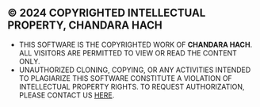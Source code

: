 &copy;  2024 COPYRIGHTED INTELLECTUAL PROPERTY, CHANDARA HACH
---
- THIS SOFTWARE IS THE COPYRIGHTED WORK OF **CHANDARA HACH**. ALL VISITORS ARE PERMITTED TO VIEW OR READ THE CONTENT ONLY. 
- UNAUTHORIZED CLONING, COPYING, OR ANY ACTIVITIES INTENDED TO PLAGIARIZE THIS SOFTWARE CONSTITUTE A VIOLATION OF INTELLECTUAL PROPERTY RIGHTS. TO REQUEST AUTHORIZATION, PLEASE CONTACT US [HERE](https://t.me/charlieweii).
